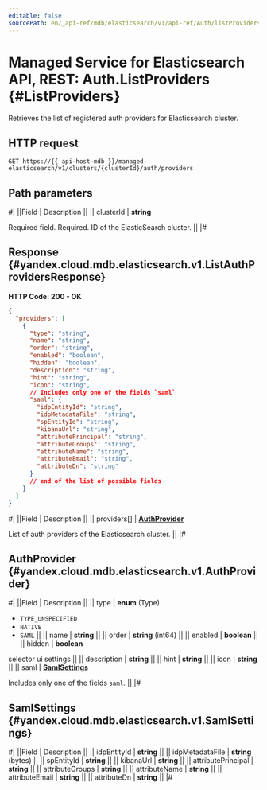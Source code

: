 ```yaml
---
editable: false
sourcePath: en/_api-ref/mdb/elasticsearch/v1/api-ref/Auth/listProviders.md
---
```


# Managed Service for Elasticsearch API, REST: Auth.ListProviders {#ListProviders}

Retrieves the list of registered auth providers for Elasticsearch cluster.

## HTTP request

```
GET https://{{ api-host-mdb }}/managed-elasticsearch/v1/clusters/{clusterId}/auth/providers
```

## Path parameters

#|
||Field | Description ||
|| clusterId | **string**

Required field. Required. ID of the ElasticSearch cluster. ||
|#

## Response {#yandex.cloud.mdb.elasticsearch.v1.ListAuthProvidersResponse}

**HTTP Code: 200 - OK**

```json
{
  "providers": [
    {
      "type": "string",
      "name": "string",
      "order": "string",
      "enabled": "boolean",
      "hidden": "boolean",
      "description": "string",
      "hint": "string",
      "icon": "string",
      // Includes only one of the fields `saml`
      "saml": {
        "idpEntityId": "string",
        "idpMetadataFile": "string",
        "spEntityId": "string",
        "kibanaUrl": "string",
        "attributePrincipal": "string",
        "attributeGroups": "string",
        "attributeName": "string",
        "attributeEmail": "string",
        "attributeDn": "string"
      }
      // end of the list of possible fields
    }
  ]
}
```

#|
||Field | Description ||
|| providers[] | **[AuthProvider](#yandex.cloud.mdb.elasticsearch.v1.AuthProvider)**

List of auth providers of the Elasticsearch cluster. ||
|#

## AuthProvider {#yandex.cloud.mdb.elasticsearch.v1.AuthProvider}

#|
||Field | Description ||
|| type | **enum** (Type)

- `TYPE_UNSPECIFIED`
- `NATIVE`
- `SAML` ||
|| name | **string** ||
|| order | **string** (int64) ||
|| enabled | **boolean** ||
|| hidden | **boolean**

selector ui settings ||
|| description | **string** ||
|| hint | **string** ||
|| icon | **string** ||
|| saml | **[SamlSettings](#yandex.cloud.mdb.elasticsearch.v1.SamlSettings)**

Includes only one of the fields `saml`. ||
|#

## SamlSettings {#yandex.cloud.mdb.elasticsearch.v1.SamlSettings}

#|
||Field | Description ||
|| idpEntityId | **string** ||
|| idpMetadataFile | **string** (bytes) ||
|| spEntityId | **string** ||
|| kibanaUrl | **string** ||
|| attributePrincipal | **string** ||
|| attributeGroups | **string** ||
|| attributeName | **string** ||
|| attributeEmail | **string** ||
|| attributeDn | **string** ||
|#